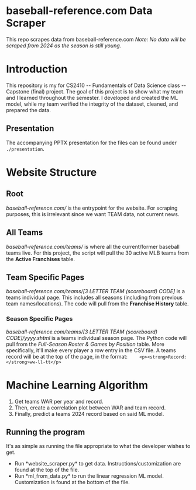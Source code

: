 # baseball-reference.com Data Scraper
This repo scrapes data from baseball-reference.com *Note: No data will be scraped from 2024 as the season is still young.*

# Introduction
This repository is my for CS2410 -- Fundamentals of Data Science class -- Capstone (final) project. The goal of this project is to show what my team and I learned throughout the semester. I developed and created the ML model, while my team verified the integrity of the dataset, cleaned, and prepared the data.

## Presentation
The accompanying PPTX presentation for the files can be found under `./presentation`.

# Website Structure

## Root
*baseball-reference.com/* is the entrypoint for the website. For scraping purposes, this is irrelevant since we want TEAM data, not current news.

## All Teams
*baseball-reference.com/teams/* is where all the current/former baseball teams live. For this project, the script will pull the 30 active MLB teams from the **Active Franchises** table.

## Team Specific Pages
*baseball-reference.com/teams/[3 LETTER TEAM (scoreboard) CODE]* is a teams individual page. This includes all seasons (including from previous team names/locations). The code will pull from the **Franchise History** table.

### Season Specific Pages
*baseball-reference.com/teams/[3 LETTER TEAM (scoreboard) CODE]/yyyy.shtml* is a teams individual season page. The Python code will pull from the *Full-Season Roster & Games by Position* table. More specifically, it'll make every player a row entry in the CSV file. A teams record will be at the top of the page, in the format: 
    ```    
    <p><strong>Record:</strong>ww-ll-tt</p>
    ```


# Machine Learning Algorithm
<ol>
    <li>Get teams WAR per year and record.</li>
    <li>Then, create a correlation plot between WAR and team record.</li>
    <li>Finally, predict a teams 2024 record based on said ML model.</li>
</ol>

## Running the program
It's as simple as running the file appropriate to what the developer wishes to get. 
<ul>
    <li>Run *website_scraper.py* to get data. Instructions/customization are found at the top of the file.</li>
    <li>Run *ml_from_data.py* to run the linear regression ML model. Customization is found at the bottom of the file.</li>
</ul>